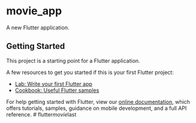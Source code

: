 # movie_app

A new Flutter application.

## Getting Started

This project is a starting point for a Flutter application.

A few resources to get you started if this is your first Flutter project:

- [Lab: Write your first Flutter app](https://flutter.dev/docs/get-started/codelab)
- [Cookbook: Useful Flutter samples](https://flutter.dev/docs/cookbook)

For help getting started with Flutter, view our
[online documentation](https://flutter.dev/docs), which offers tutorials,
samples, guidance on mobile development, and a full API reference.
#   f l u t t e r _ m o v i e _ l a s t 
 
 
<!-- …or push an existing repository from the command line
git remote add origin https://github.com/Nguyeenvuu/movie-app.git
git branch -M main
git push -u origin main -->

<!-- …or create a new repository on the command line
echo "# flutter_movie_last" >> README.md
git init
git add README.md
git commit -m "first commit"
git branch -M main
git remote add origin https://github.com/Nguyeenvuu/movie-app.git
git push -u origin main -->